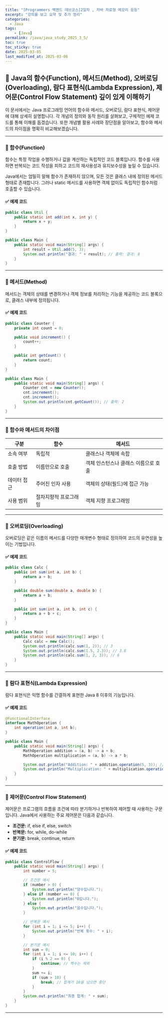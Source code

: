 ```yaml
---
title: "[Programmers 백엔드 데브코스]2일차 , 자바 자료형 메모리 등등"
excerpt: "강의를 보고 요약 및 추가 정리"
categories:
  - Java
tags:
    - [Java]
permalink: /java/java_study_2025_3_5/
toc: true
toc_sticky: true
date: 2025-03-05
last_modified_at: 2025-03-06
---
```


## 📌 Java의 함수(Function), 메서드(Method), 오버로딩(Overloading), 람다 표현식(Lambda Expression), 제어문(Control Flow Statement) 깊이 있게 이해하기

이 문서에서는 Java 프로그래밍 언어의 함수와 메서드, 오버로딩, 람다 표현식, 제어문에 대해 상세히 설명합니다. 각 개념의 정의와 동작 원리를 살펴보고, 구체적인 예제 코드를 통해 이해를 돕겠습니다. 또한 개념별 활용 사례와 장단점을 알아보고, 함수와 메서드의 차이점을 명확히 비교해보겠습니다.

---

### 🔸 함수(Function)

함수는 특정 작업을 수행하거나 값을 계산하는 독립적인 코드 블록입니다. 함수를 사용하면 반복되는 코드 작성을 피하고 코드의 재사용성과 유지보수성을 높일 수 있습니다.

Java에서는 엄밀히 말해 함수가 존재하지 않으며, 모든 것은 클래스 내에 정의된 메서드 형태로 존재합니다. 그러나 static 메서드를 사용하면 객체 없이도 독립적인 함수처럼 호출할 수 있습니다.

#### ✅ 예제 코드
```java
public class Util {
    public static int add(int x, int y) {
        return x + y;
    }
}

public class Main {
    public static void main(String[] args) {
        int result = Util.add(5, 3);
        System.out.println("결과: " + result); // 출력: 결과: 8
    }
}
```

---

### 🔸 메서드(Method)

메서드는 객체의 상태를 변경하거나 객체 정보를 처리하는 기능을 제공하는 코드 블록으로, 클래스 내부에 정의됩니다.

#### ✅ 예제 코드
```java
public class Counter {
    private int count = 0;

    public void increment() {
        count++;
    }

    public int getCount() {
        return count;
    }
}

public class Main {
    public static void main(String[] args) {
        Counter cnt = new Counter();
        cnt.increment();
        cnt.increment();
        System.out.println(cnt.getCount()); // 출력: 2
    }
}
```

---

### 🔸 함수와 메서드의 차이점

| 구분         | 함수                  | 메서드             |
| ------------ | ---------------------- | ----------------- |
| 소속 여부    | 독립적                | 클래스나 객체에 속함 |
| 호출 방법 | 이름만으로 호출        | 객체 인스턴스나 클래스 이름으로 호출 |
| 데이터 접근 | 주어진 인자 사용 | 객체의 상태(필드)에 접근 가능 |
| 사용 범위 | 절차지향적 프로그래밍 | 객체 지향 프로그래밍 |

---

### 🔸 오버로딩(Overloading)

오버로딩은 같은 이름의 메서드를 다양한 매개변수 형태로 정의하여 코드의 유연성을 높이는 기법입니다.

#### ✅ 예제 코드
```java
public class Calc {
    public int sum(int a, int b) {
        return a + b;
    }

    public double sum(double a, double b) {
        return a + b;
    }

    public int sum(int a, int b, int c) {
        return a + b + c;
    }
}

public class Main {
    public static void main(String[] args) {
        Calc calc = new Calc();
        System.out.println(calc.sum(1, 2)); // 3
        System.out.println(calc.sum(1.5, 2.3)); // 3.8
        System.out.println(calc.sum(1, 2, 3)); // 6
    }
}
```

---

### 🔸 람다 표현식(Lambda Expression)

람다 표현식은 익명 함수를 간결하게 표현한 Java 8 이후의 기능입니다.

#### ✅ 예제 코드
```java
@FunctionalInterface
interface MathOperation {
    int operation(int a, int b);
}

public class Main {
    public static void main(String[] args) {
        MathOperation addition = (a, b) -> a + b;
        MathOperation multiplication = (a, b) -> a * b;

        System.out.println("Addition: " + addition.operation(5, 3)); // 출력: Addition: 8
        System.out.println("Multiplication: " + multiplication.operation(5, 3)); // 출력: Multiplication: 15
    }
}
```

---

### 🔸 제어문(Control Flow Statement)

제어문은 프로그램의 흐름을 조건에 따라 분기하거나 반복하여 제어할 때 사용하는 구문입니다. Java에서 사용하는 주요 제어문은 다음과 같습니다.

- **조건문:** if, else if, else, switch
- **반복문:** for, while, do-while
- **분기문:** break, continue, return

#### ✅ 예제 코드
```java
public class ControlFlow {
    public static void main(String[] args) {
        int number = 5;

        // 조건문 예시
        if (number > 0) {
            System.out.println("양수입니다.");
        } else if (number == 0) {
            System.out.println("0입니다.");
        } else {
            System.out.println("음수입니다.");
        }

        // 반복문 예시
        for (int i = 1; i <= 5; i++) {
            System.out.println("반복 횟수: " + i);
        }

        // 분기문 예시
        int sum = 0;
        for (int i = 1; i <= 10; i++) {
            if (i % 2 == 0) {
                continue; // 짝수는 제외
            }
            sum += i;
            if (sum > 10) {
                break; // 합계가 10을 넘으면 중단
            }
        }
        System.out.println("최종 합계: " + sum);
    }
}
```

---

